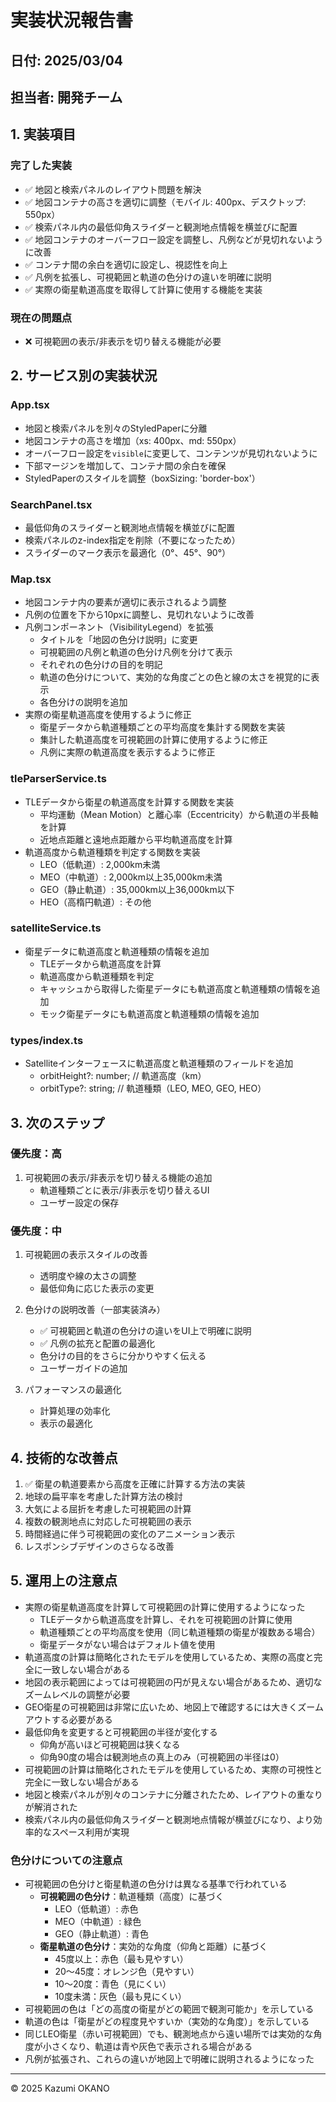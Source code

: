 # 実装状況報告書

## 日付: 2025/03/04

## 担当者: 開発チーム

## 1. 実装項目

### 完了した実装
- ✅ 地図と検索パネルのレイアウト問題を解決
- ✅ 地図コンテナの高さを適切に調整（モバイル: 400px、デスクトップ: 550px）
- ✅ 検索パネル内の最低仰角スライダーと観測地点情報を横並びに配置
- ✅ 地図コンテナのオーバーフロー設定を調整し、凡例などが見切れないように改善
- ✅ コンテナ間の余白を適切に設定し、視認性を向上
- ✅ 凡例を拡張し、可視範囲と軌道の色分けの違いを明確に説明
- ✅ 実際の衛星軌道高度を取得して計算に使用する機能を実装

### 現在の問題点
- ❌ 可視範囲の表示/非表示を切り替える機能が必要

## 2. サービス別の実装状況

### App.tsx
- 地図と検索パネルを別々のStyledPaperに分離
- 地図コンテナの高さを増加（xs: 400px、md: 550px）
- オーバーフロー設定を`visible`に変更して、コンテンツが見切れないように
- 下部マージンを増加して、コンテナ間の余白を確保
- StyledPaperのスタイルを調整（boxSizing: 'border-box'）

### SearchPanel.tsx
- 最低仰角のスライダーと観測地点情報を横並びに配置
- 検索パネルのz-index指定を削除（不要になったため）
- スライダーのマーク表示を最適化（0°、45°、90°）

### Map.tsx
- 地図コンテナ内の要素が適切に表示されるよう調整
- 凡例の位置を下から10pxに調整し、見切れないように改善
- 凡例コンポーネント（VisibilityLegend）を拡張
  - タイトルを「地図の色分け説明」に変更
  - 可視範囲の凡例と軌道の色分け凡例を分けて表示
  - それぞれの色分けの目的を明記
  - 軌道の色分けについて、実効的な角度ごとの色と線の太さを視覚的に表示
  - 各色分けの説明を追加
- 実際の衛星軌道高度を使用するように修正
  - 衛星データから軌道種類ごとの平均高度を集計する関数を実装
  - 集計した軌道高度を可視範囲の計算に使用するように修正
  - 凡例に実際の軌道高度を表示するように修正

### tleParserService.ts
- TLEデータから衛星の軌道高度を計算する関数を実装
  - 平均運動（Mean Motion）と離心率（Eccentricity）から軌道の半長軸を計算
  - 近地点距離と遠地点距離から平均軌道高度を計算
- 軌道高度から軌道種類を判定する関数を実装
  - LEO（低軌道）: 2,000km未満
  - MEO（中軌道）: 2,000km以上35,000km未満
  - GEO（静止軌道）: 35,000km以上36,000km以下
  - HEO（高楕円軌道）: その他

### satelliteService.ts
- 衛星データに軌道高度と軌道種類の情報を追加
  - TLEデータから軌道高度を計算
  - 軌道高度から軌道種類を判定
  - キャッシュから取得した衛星データにも軌道高度と軌道種類の情報を追加
  - モック衛星データにも軌道高度と軌道種類の情報を追加

### types/index.ts
- Satelliteインターフェースに軌道高度と軌道種類のフィールドを追加
  - orbitHeight?: number; // 軌道高度（km）
  - orbitType?: string;   // 軌道種類（LEO, MEO, GEO, HEO）

## 3. 次のステップ

### 優先度：高
1. 可視範囲の表示/非表示を切り替える機能の追加
   - 軌道種類ごとに表示/非表示を切り替えるUI
   - ユーザー設定の保存

### 優先度：中
1. 可視範囲の表示スタイルの改善
   - 透明度や線の太さの調整
   - 最低仰角に応じた表示の変更

2. 色分けの説明改善（一部実装済み）
   - ✅ 可視範囲と軌道の色分けの違いをUI上で明確に説明
   - ✅ 凡例の拡充と配置の最適化
   - 色分けの目的をさらに分かりやすく伝える
   - ユーザーガイドの追加

3. パフォーマンスの最適化
   - 計算処理の効率化
   - 表示の最適化

## 4. 技術的な改善点
1. ✅ 衛星の軌道要素から高度を正確に計算する方法の実装
2. 地球の扁平率を考慮した計算方法の検討
3. 大気による屈折を考慮した可視範囲の計算
4. 複数の観測地点に対応した可視範囲の表示
5. 時間経過に伴う可視範囲の変化のアニメーション表示
6. レスポンシブデザインのさらなる改善

## 5. 運用上の注意点
- 実際の衛星軌道高度を計算して可視範囲の計算に使用するようになった
  - TLEデータから軌道高度を計算し、それを可視範囲の計算に使用
  - 軌道種類ごとの平均高度を使用（同じ軌道種類の衛星が複数ある場合）
  - 衛星データがない場合はデフォルト値を使用
- 軌道高度の計算は簡略化されたモデルを使用しているため、実際の高度と完全に一致しない場合がある
- 地図の表示範囲によっては可視範囲の円が見えない場合があるため、適切なズームレベルの調整が必要
- GEO衛星の可視範囲は非常に広いため、地図上で確認するには大きくズームアウトする必要がある
- 最低仰角を変更すると可視範囲の半径が変化する
  - 仰角が高いほど可視範囲は狭くなる
  - 仰角90度の場合は観測地点の真上のみ（可視範囲の半径は0）
- 可視範囲の計算は簡略化されたモデルを使用しているため、実際の可視性と完全に一致しない場合がある
- 地図と検索パネルが別々のコンテナに分離されたため、レイアウトの重なりが解消された
- 検索パネル内の最低仰角スライダーと観測地点情報が横並びになり、より効率的なスペース利用が実現

### 色分けについての注意点
- 可視範囲の色分けと衛星軌道の色分けは異なる基準で行われている
  - **可視範囲の色分け**：軌道種類（高度）に基づく
    - LEO（低軌道）: 赤色
    - MEO（中軌道）: 緑色
    - GEO（静止軌道）: 青色
  - **衛星軌道の色分け**：実効的な角度（仰角と距離）に基づく
    - 45度以上：赤色（最も見やすい）
    - 20〜45度：オレンジ色（見やすい）
    - 10〜20度：青色（見にくい）
    - 10度未満：灰色（最も見にくい）
- 可視範囲の色は「どの高度の衛星がどの範囲で観測可能か」を示している
- 軌道の色は「衛星がどの程度見やすいか（実効的な角度）」を示している
- 同じLEO衛星（赤い可視範囲）でも、観測地点から遠い場所では実効的な角度が小さくなり、軌道は青や灰色で表示される場合がある
- 凡例が拡張され、これらの違いが地図上で明確に説明されるようになった

---

© 2025 Kazumi OKANO
